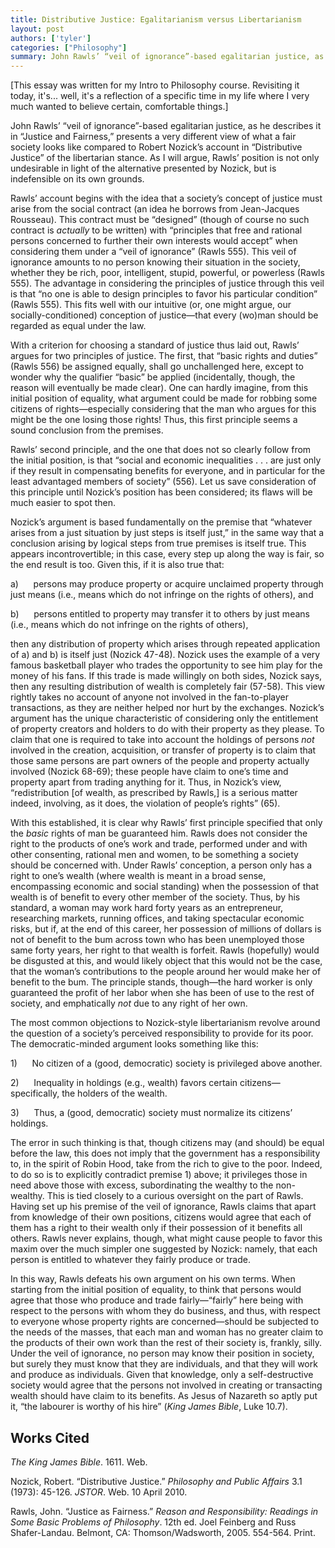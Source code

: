 ```yaml
---
title: Distributive Justice: Egalitarianism versus Libertarianism
layout: post
authors: ['tyler']
categories: ["Philosophy"]
summary: John Rawls’ “veil of ignorance”-based egalitarian justice, as he describes it in “Justice and Fairness,” presents a very different view of what a fair society looks like compared to Robert Nozick’s account in “Distributive Justice” of the libertarian stance. As I will argue, Rawls’ position is not only undesirable in light of the alternative presented by Nozick, but is indefensible on its own grounds.
---
```


[This essay was written for my Intro to Philosophy course. Revisiting it today, it's... well, it's a reflection of a specific time in my life where I very much wanted to believe certain, comfortable things.]

John Rawls’ “veil of ignorance”-based egalitarian justice, as he describes it in “Justice and Fairness,” presents a very different view of what a fair society looks like compared to Robert Nozick’s account in “Distributive Justice” of the libertarian stance. As I will argue, Rawls’ position is not only undesirable in light of the alternative presented by Nozick, but is indefensible on its own grounds.

Rawls’ account begins with the idea that a society’s concept of justice must arise from the social contract (an idea he borrows from Jean-Jacques Rousseau). This contract must be “designed” (though of course no such contract is _actually_ to be written) with “principles that free and rational persons concerned to further their own interests would accept” when considering them under a “veil of ignorance” (Rawls 555). This veil of ignorance amounts to no person knowing their situation in the society, whether they be rich, poor, intelligent, stupid, powerful, or powerless (Rawls 555). The advantage in considering the principles of justice through this veil is that “no one is able to design principles to favor his particular condition” (Rawls 555). This fits well with our intuitive (or, one might argue, our socially-conditioned) conception of justice—that every (wo)man should be regarded as equal under the law.

With a criterion for choosing a standard of justice thus laid out, Rawls’ argues for two principles of justice. The first, that “basic rights and duties” (Rawls 556) be assigned equally, shall go unchallenged here, except to wonder why the qualifier “basic” be applied (incidentally, though, the reason will eventually be made clear). One can hardly imagine, from this initial position of equality, what argument could be made for robbing some citizens of rights—especially considering that the man who argues for this might be the one losing those rights! Thus, this first principle seems a sound conclusion from the premises.

Rawls’ second principle, and the one that does not so clearly follow from the initial position, is that “social and economic inequalities . . . are just only if they result in compensating benefits for everyone, and in particular for the least advantaged members of society” (556). Let us save consideration of this principle until Nozick’s position has been considered; its flaws will be much easier to spot then.

Nozick’s argument is based fundamentally on the premise that “whatever arises from a just situation by just steps is itself just,” in the same way that a conclusion arising by logical steps from true premises is itself true. This appears incontrovertible; in this case, every step up along the way is fair, so the end result is too. Given this, if it is also true that:

a)      persons may produce property or acquire unclaimed property through just means (i.e., means which do not infringe on the rights of others), and

b)      persons entitled to property may transfer it to others by just means (i.e., means which do not infringe on the rights of others),

then any distribution of property which arises through repeated application of a) and b) is itself just (Nozick 47-48). Nozick uses the example of a very famous basketball player who trades the opportunity to see him play for the money of his fans. If this trade is made willingly on both sides, Nozick says, then any resulting distribution of wealth is completely fair (57-58). This view rightly takes no account of anyone not involved in the fan-to-player transactions, as they are neither helped nor hurt by the exchanges. Nozick’s argument has the unique characteristic of considering only the entitlement of property creators and holders to do with their property as they please. To claim that one is required to take into account the holdings of persons _not_ involved in the creation, acquisition, or transfer of property is to claim that those same persons are part owners of the people and property actually involved (Nozick 68-69); these people have claim to one’s time and property apart from trading anything for it. Thus, in Nozick’s view, “redistribution \[of wealth, as prescribed by Rawls,\] is a serious matter indeed, involving, as it does, the violation of people’s rights” (65).

With this established, it is clear why Rawls’ first principle specified that only the _basic_ rights of man be guaranteed him. Rawls does not consider the right to the products of one’s work and trade, performed under and with other consenting, rational men and women, to be something a society should be concerned with. Under Rawls’ conception, a person only has a right to one’s wealth (where wealth is meant in a broad sense, encompassing economic and social standing) when the possession of that wealth is of benefit to every other member of the society. Thus, by his standard, a woman may work hard forty years as an entrepreneur, researching markets, running offices, and taking spectacular economic risks, but if, at the end of this career, her possession of millions of dollars is not of benefit to the bum across town who has been unemployed those same forty years, her right to that wealth is forfeit. Rawls (hopefully) would be disgusted at this, and would likely object that this would not be the case, that the woman’s contributions to the people around her would make her of benefit to the bum. The principle stands, though—the hard worker is only guaranteed the profit of her labor when she has been of use to the rest of society, and emphatically _not_ due to any right of her own.

The most common objections to Nozick-style libertarianism revolve around the question of a society’s perceived responsibility to provide for its poor. The democratic-minded argument looks something like this:

1)      No citizen of a (good, democratic) society is privileged above another.

2)      Inequality in holdings (e.g., wealth) favors certain citizens—specifically, the holders of the wealth.

3)      Thus, a (good, democratic) society must normalize its citizens’ holdings.

The error in such thinking is that, though citizens may (and should) be equal before the law, this does not imply that the government has a responsibility to, in the spirit of Robin Hood, take from the rich to give to the poor. Indeed, to do so is to explicitly contradict premise 1) above; it privileges those in need above those with excess, subordinating the wealthy to the non-wealthy. This is tied closely to a curious oversight on the part of Rawls. Having set up his premise of the veil of ignorance, Rawls claims that apart from knowledge of their own positions, citizens would agree that each of them has a right to their wealth only if their possession of it benefits all others. Rawls never explains, though, what might cause people to favor this maxim over the much simpler one suggested by Nozick: namely, that each person is entitled to whatever they fairly produce or trade.

In this way, Rawls defeats his own argument on his own terms. When starting from the initial position of equality, to think that persons would agree that those who produce and trade fairly—“fairly” here being with respect to the persons with whom they do business, and thus, with respect to everyone whose property rights are concerned—should be subjected to the needs of the masses, that each man and woman has no greater claim to the products of their own work than the rest of their society is, frankly, silly. Under the veil of ignorance, no person may know their position in society, but surely they must know that they are individuals, and that they will work and produce as individuals. Given that knowledge, only a self-destructive society would agree that the persons not involved in creating or transacting wealth should have claim to its benefits. As Jesus of Nazareth so aptly put it, “the labourer is worthy of his hire” (_King James Bible_, Luke 10.7).

## Works Cited

_The King James Bible_. 1611. Web.

Nozick, Robert. “Distributive Justice.” _Philosophy and Public Affairs_ 3.1 (1973): 45-126. _JSTOR_. Web. 10 April 2010.

Rawls, John. “Justice as Fairness.” _Reason and Responsibility: Readings in Some Basic Problems of Philosophy_. 12th ed. Joel Feinberg and Russ Shafer-Landau. Belmont, CA: Thomson/Wadsworth, 2005. 554-564. Print.
